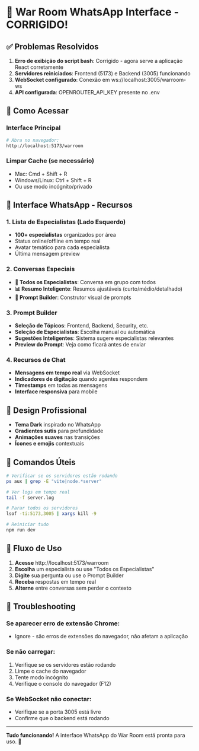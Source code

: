 # 🎉 War Room WhatsApp Interface - CORRIGIDO!

## ✅ Problemas Resolvidos

1. **Erro de exibição do script bash**: Corrigido - agora serve a aplicação React corretamente
2. **Servidores reiniciados**: Frontend (5173) e Backend (3005) funcionando
3. **WebSocket configurado**: Conexão em ws://localhost:3005/warroom-ws
4. **API configurada**: OPENROUTER_API_KEY presente no .env

## 🚀 Como Acessar

### Interface Principal
```bash
# Abra no navegador:
http://localhost:5173/warroom
```

### Limpar Cache (se necessário)
- Mac: Cmd + Shift + R
- Windows/Linux: Ctrl + Shift + R
- Ou use modo incógnito/privado

## 💬 Interface WhatsApp - Recursos

### 1. Lista de Especialistas (Lado Esquerdo)
- **100+ especialistas** organizados por área
- Status online/offline em tempo real
- Avatar temático para cada especialista
- Última mensagem preview

### 2. Conversas Especiais
- **👥 Todos os Especialistas**: Conversa em grupo com todos
- **📊 Resumo Inteligente**: Resumos ajustáveis (curto/médio/detalhado)
- **🔧 Prompt Builder**: Construtor visual de prompts

### 3. Prompt Builder
- **Seleção de Tópicos**: Frontend, Backend, Security, etc.
- **Seleção de Especialistas**: Escolha manual ou automática
- **Sugestões Inteligentes**: Sistema sugere especialistas relevantes
- **Preview do Prompt**: Veja como ficará antes de enviar

### 4. Recursos de Chat
- **Mensagens em tempo real** via WebSocket
- **Indicadores de digitação** quando agentes respondem
- **Timestamps** em todas as mensagens
- **Interface responsiva** para mobile

## 🎨 Design Profissional

- **Tema Dark** inspirado no WhatsApp
- **Gradientes sutis** para profundidade
- **Animações suaves** nas transições
- **Ícones e emojis** contextuais

## 🔧 Comandos Úteis

```bash
# Verificar se os servidores estão rodando
ps aux | grep -E "vite|node.*server"

# Ver logs em tempo real
tail -f server.log

# Parar todos os servidores
lsof -ti:5173,3005 | xargs kill -9

# Reiniciar tudo
npm run dev
```

## 📱 Fluxo de Uso

1. **Acesse** http://localhost:5173/warroom
2. **Escolha** um especialista ou use "Todos os Especialistas"
3. **Digite** sua pergunta ou use o Prompt Builder
4. **Receba** respostas em tempo real
5. **Alterne** entre conversas sem perder o contexto

## 🚨 Troubleshooting

### Se aparecer erro de extensão Chrome:
- Ignore - são erros de extensões do navegador, não afetam a aplicação

### Se não carregar:
1. Verifique se os servidores estão rodando
2. Limpe o cache do navegador
3. Tente modo incógnito
4. Verifique o console do navegador (F12)

### Se WebSocket não conectar:
- Verifique se a porta 3005 está livre
- Confirme que o backend está rodando

---

**Tudo funcionando!** A interface WhatsApp do War Room está pronta para uso. 🎉